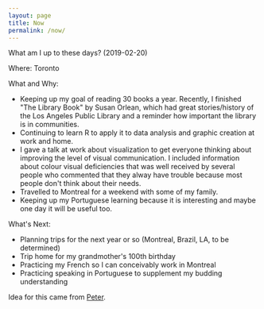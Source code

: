 ```yaml
---
layout: page
title: Now
permalink: /now/
---
```


What am I up to these days? (2019-02-20)

Where: Toronto

What and Why: 

- Keeping up my goal of reading 30 books a year. Recently, I finished "The Library Book" by Susan Orlean, which had great stories/history of the Los Angeles Public Library and a reminder how important the library is in communities.
- Continuing to learn R to apply it to data analysis and graphic creation at work and home. 
- I gave a talk at work about visualization to get everyone thinking about improving the level of visual communication. I included information about colour visual deficiencies that was well received by several people who commented that they alway have trouble because most people don't think about their needs.
- Travelled to Montreal for a weekend with some of my family.
- Keeping up my Portuguese learning because it is interesting and maybe one day it will be useful too.

What's Next:

- Planning trips for the next year or so (Montreal, Brazil, LA, to be determined)
- Trip home for my grandmother's 100th birthday
- Practicing my French so I can conceivably work in Montreal
- Practicing speaking in Portuguese to supplement my budding understanding

Idea for this came from [Peter](https://ruk.ca/content/what-am-i-doing-now "What am I doing /now").